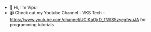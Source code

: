 - 👋 Hi, I’m Vipul
- 📹 Check out my Youtube Channel - VKS Tech - https://www.youtube.com/channel/UCIKaOjrD_TWIS5zyegfwuJA for programming tutorials
